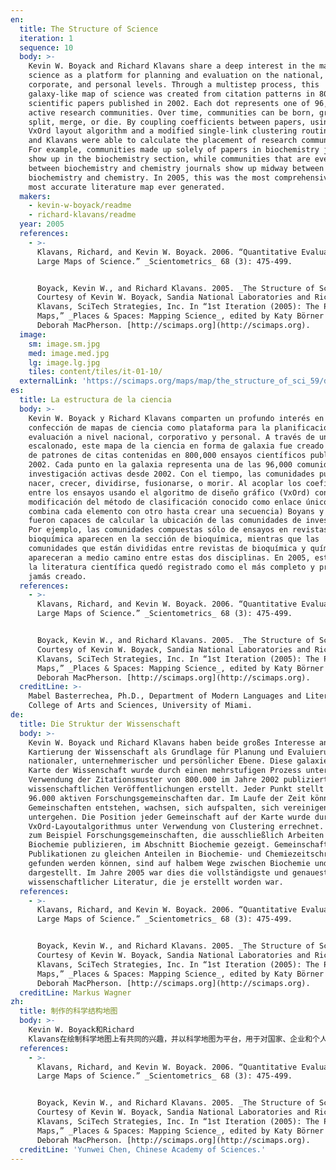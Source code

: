 ```yaml
---
en:
  title: The Structure of Science
  iteration: 1
  sequence: 10
  body: >-
    Kevin W. Boyack and Richard Klavans share a deep interest in the mapping of
    science as a platform for planning and evaluation on the national,
    corporate, and personal levels. Through a multistep process, this
    galaxy-like map of science was created from citation patterns in 800,000
    scientific papers published in 2002. Each dot represents one of 96,000
    active research communities. Over time, communities can be born, grow,
    split, merge, or die. By coupling coefficients between papers, using the
    VxOrd layout algorithm and a modified single-link clustering routine, Boyack
    and Klavans were able to calculate the placement of research communities.
    For example, communities made up solely of papers in biochemistry journals
    show up in the biochemistry section, while communities that are evenly split
    between biochemistry and chemistry journals show up midway between
    biochemistry and chemistry. In 2005, this was the most comprehensive and
    most accurate literature map ever generated.
  makers:
    - kevin-w-boyack/readme
    - richard-klavans/readme
  year: 2005
  references:
    - >-
      Klavans, Richard, and Kevin W. Boyack. 2006. “Quantitative Evaluation of
      Large Maps of Science.” _Scientometrics_ 68 (3): 475-499.


      Boyack, Kevin W., and Richard Klavans. 2005. _The Structure of Science_.
      Courtesy of Kevin W. Boyack, Sandia National Laboratories and Richard
      Klavans, SciTech Strategies, Inc. In “1st Iteration (2005): The Power of
      Maps,” _Places & Spaces: Mapping Science_, edited by Katy Börner and
      Deborah MacPherson. [http://scimaps.org](http://scimaps.org).
  image:
    sm: image.sm.jpg
    med: image.med.jpg
    lg: image.lg.jpg
    tiles: content/tiles/it-01-10/
  externalLink: 'https://scimaps.org/maps/map/the_structure_of_sci_59/detail'
es:
  title: La estructura de la ciencia
  body: >-
    Kevin W. Boyack y Richard Klavans comparten un profundo interés en la
    confección de mapas de ciencia como plataforma para la planificación y
    evaluación a nivel nacional, corporativo y personal. A través de un proceso
    escalonado, este mapa de la ciencia en forma de galaxia fue creado a partir
    de patrones de citas contenidas en 800,000 ensayos científicos publicados en
    2002. Cada punto en la galaxia representa una de las 96,000 comunidades de
    investigación activas desde 2002. Con el tiempo, las comunidades pueden
    nacer, crecer, dividirse, fusionarse, o morir. Al acoplar los coeficientes
    entre los ensayos usando el algoritmo de diseño gráfico (VxOrd) con una
    modificación del método de clasificación conocido como enlace único, (que
    combina cada elemento con otro hasta crear una secuencia) Boyans y Klavans
    fueron capaces de calcular la ubicación de las comunidades de investigación.
    Por ejemplo, las comunidades compuestas sólo de ensayos en revistas de
    bioquímica aparecen en la sección de bioquímica, mientras que las
    comunidades que están divididas entre revistas de bioquímica y química
    apareceran a medio camino entre estas dos disciplinas. En 2005, este mapa de
    la literatura científica quedó registrado como el más completo y preciso
    jamás creado.
  references:
    - >-
      Klavans, Richard, and Kevin W. Boyack. 2006. “Quantitative Evaluation of
      Large Maps of Science.” _Scientometrics_ 68 (3): 475-499.


      Boyack, Kevin W., and Richard Klavans. 2005. _The Structure of Science_.
      Courtesy of Kevin W. Boyack, Sandia National Laboratories and Richard
      Klavans, SciTech Strategies, Inc. In “1st Iteration (2005): The Power of
      Maps,” _Places & Spaces: Mapping Science_, edited by Katy Börner and
      Deborah MacPherson. [http://scimaps.org](http://scimaps.org).
  creditLine: >-
    Mabel Basterrechea, Ph.D., Department of Modern Languages and Literatures,
    College of Arts and Sciences, University of Miami.
de:
  title: Die Struktur der Wissenschaft
  body: >-
    Kevin W. Boyack und Richard Klavans haben beide großes Interesse an der
    Kartierung der Wissenschaft als Grundlage für Planung und Evaluierung auf
    nationaler, unternehmerischer und persönlicher Ebene. Diese galaxieähnliche
    Karte der Wissenschaft wurde durch einen mehrstufigen Prozess unter
    Verwendung der Zitationsmuster von 800.000 im Jahre 2002 publizierten
    wissenschaftlichen Veröffentlichungen erstellt. Jeder Punkt stellt eine von
    96.000 aktiven Forschungsgemeinschaften dar. Im Laufe der Zeit können
    Gemeinschaften entstehen, wachsen, sich aufspalten, sich vereinigen oder
    untergehen. Die Position jeder Gemeinschaft auf der Karte wurde durch den
    VxOrd-Layoutalgorithmus unter Verwendung von Clustering errechnet. So sind
    zum Beispiel Forschungsgemeinschaften, die ausschließlich Arbeiten in der
    Biochemie publizieren, im Abschnitt Biochemie gezeigt. Gemeinschaften, deren
    Publikationen zu gleichen Anteilen in Biochemie- und Chemiezeitschriften
    gefunden werden können, sind auf halbem Wege zwischen Biochemie und Chemie
    dargestellt. Im Jahre 2005 war dies die vollständigste und genaueste Karte
    wissenschaftlicher Literatur, die je erstellt worden war.
  references:
    - >-
      Klavans, Richard, and Kevin W. Boyack. 2006. “Quantitative Evaluation of
      Large Maps of Science.” _Scientometrics_ 68 (3): 475-499.


      Boyack, Kevin W., and Richard Klavans. 2005. _The Structure of Science_.
      Courtesy of Kevin W. Boyack, Sandia National Laboratories and Richard
      Klavans, SciTech Strategies, Inc. In “1st Iteration (2005): The Power of
      Maps,” _Places & Spaces: Mapping Science_, edited by Katy Börner and
      Deborah MacPherson. [http://scimaps.org](http://scimaps.org).
  creditLine: Markus Wagner
zh:
  title: 制作的科学结构地图
  body: >-
    Kevin W. Boyack和Richard
    Klavans在绘制科学地图上有共同的兴趣，并以科学地图为平台，用于对国家、企业和个人进行规划和评估。通过一系列的多个步骤，他们基于2002年发表的80万篇科学论文的引用数据，创建了这种像银河系一样的科学地图图中的点代表了9.6万个活跃的研究团体，随着时间的变化，研究团体不断产生、增长、分裂、合并或消逝。通过采用VxOrd布局算法和改进的单链聚类路径计算论文的耦合系数，Boyack和Klavans分析了研究团体的布局。例如，仅在生物化学期刊上发表论文的团体出现在生物化学区域，而在生物化学和化学期刊上均有发表论文的团体则位于生物化学和化学的中间区域。该地图是截止2005年最全面、最准确的文献地图。
  references:
    - >-
      Klavans, Richard, and Kevin W. Boyack. 2006. “Quantitative Evaluation of
      Large Maps of Science.” _Scientometrics_ 68 (3): 475-499.


      Boyack, Kevin W., and Richard Klavans. 2005. _The Structure of Science_.
      Courtesy of Kevin W. Boyack, Sandia National Laboratories and Richard
      Klavans, SciTech Strategies, Inc. In “1st Iteration (2005): The Power of
      Maps,” _Places & Spaces: Mapping Science_, edited by Katy Börner and
      Deborah MacPherson. [http://scimaps.org](http://scimaps.org).
  creditLine: 'Yunwei Chen, Chinese Academy of Sciences.'
---
```

